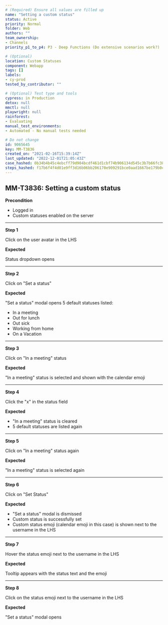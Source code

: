```yaml
---
# (Required) Ensure all values are filled up
name: "Setting a custom status"
status: Active
priority: Normal
folder: Web
authors: ""
team_ownership:
- Channels
priority_p1_to_p4: P3 - Deep Functions (Do extensive scenarios work?)

# (Optional)
location: Custom Statuses
component: Webapp
tags: []
labels:
- cy-prod
tested_by_contributor: ""

# (Optional) Test type and tools
cypress: in Production
detox: null
mmctl: null
playwright: null
rainforest:
- Evaluating
manual_test_environments:
- Automated - No manual tests needed

# Do not change
id: 9065645
key: MM-T3836
created_on: "2021-02-16T15:39:14Z"
last_updated: "2022-12-01T21:05:43Z"
case_hashed: 0b34b4b45c4ebcff79d904bcdf461d1cbf74b906134d545c3b7b66fc3823ab0da3015f864b0f0528aa51d221ca22883b
steps_hashed: f17b6f4f4d01e9ff3d16b06bb206170e909291bce0aad1667be179b0c03b63f3e9ba01bffef671ed4120d5d76fe5b506
---
```


<!-- (Auto-generated) Based on frontmatter's "key" and "name" -->

## MM-T3836: Setting a custom status

**Precondition**

- Logged in
- Custom statuses enabled on the server

---

**Step 1**

Click on the user avatar in the LHS

**Expected**

Status dropdown opens

---

**Step 2**

Click on "Set a status"

**Expected**

"Set a status" modal opens 5 default statuses listed:

- In a meeting
- Out for lunch
- Out sick
- Working from home
- On a Vacation

---

**Step 3**

Click on "In a meeting" status

**Expected**

"In a meeting" status is selected and shown with the calendar emoji

---

**Step 4**

Click the "x" in the status field

**Expected**

- "In a meeting" status is cleared
- 5 default statuses are listed again

---

**Step 5**

Click on "In a meeting" status again

**Expected**

"In a meeting" status is selected again

---

**Step 6**

Click on "Set Status"

**Expected**

- "Set a status" modal is dismissed
- Custom status is successfully set
- Custom status emoji (calendar emoji in this case) is shown next to the username in the LHS

---

**Step 7**

Hover the status emoji next to the username in the LHS

**Expected**

Tooltip appears with the status text and the emoji

---

**Step 8**

Click on the status emoji next to the username in the LHS

**Expected**

"Set a status" modal opens
